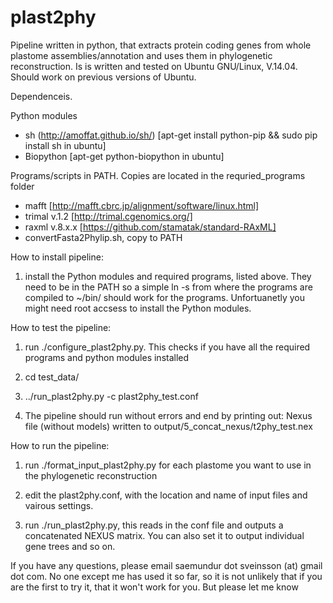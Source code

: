 plast2phy
=========

Pipeline written in python, that extracts protein coding genes from whole plastome assemblies/annotation and uses them in phylogenetic reconstruction. Is is written and tested on Ubuntu GNU/Linux, V.14.04. Should work on previous versions of Ubuntu. 

Dependenceis.

Python modules
* sh (http://amoffat.github.io/sh/) [apt-get install python-pip && sudo pip install sh in ubuntu]
* Biopython [apt-get python-biopython in ubuntu]

Programs/scripts in PATH. Copies are located in the requried_programs folder 
* mafft [http://mafft.cbrc.jp/alignment/software/linux.html]
* trimal v.1.2 [http://trimal.cgenomics.org/]
* raxml v.8.x.x [https://github.com/stamatak/standard-RAxML]
* convertFasta2Phylip.sh, copy to PATH

How to install pipeline:

1) install the Python modules and required programs, listed above. They need to be in the PATH so a simple ln -s from where the programs are compiled to ~/bin/ should work for the programs. Unfortuanetly you might need root accsess to install the Python modules.
 
How to test the pipeline:

1) run ./configure_plast2phy.py. This checks if you have all the required programs and python modules installed

2) cd test_data/

3) ../run_plast2phy.py -c plast2phy_test.conf

4) The pipeline should run without errors and end by printing out: Nexus file (without models) written to output/5_concat_nexus/t2phy_test.nex 

How to run the pipeline:

1) run ./format_input_plast2phy.py for each plastome you want to use in the phylogenetic reconstruction

2) edit the plast2phy.conf, with the location and name of input files and vairous settings.

3) run ./run_plast2phy.py, this reads in the conf file and outputs a concatenated NEXUS matrix. You can also set it to output individual gene trees and so on.

If you have any questions, please email saemundur dot sveinsson (at) gmail dot com. No one except me has used it so far, so it is not unlikely that if you are the first to try it, that it won't work for you. But please let me know

